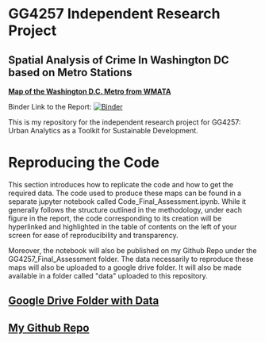 # GG4257 Independent Research Project 
## Spatial Analysis of Crime In Washington DC based on Metro Stations

[**Map of the Washington D.C. Metro from WMATA**](https://github.com/issyollie/GG4257_Spatial_Analysis_DC_Crime/blob/main/metro_map.png)

Binder Link to the Report: [![Binder](https://mybinder.org/badge_logo.svg)](https://mybinder.org/v2/gh/issyollie/GG4257_Spatial_Analysis_DC_Crime/HEAD?labpath=Report_Final_Assignment.ipynb)

This is my repository for the independent research project for GG4257: Urban Analytics as a Toolkit for Sustainable Development. 

# Reproducing the Code

This section introduces how to replicate the code and how to get the required data. The code used to produce these maps can be found in a separate jupyter notebook called Code_Final_Assessment.ipynb. While it generally follows the structure outlined in the methodology, under each figure in the report, the code corresponding to its creation will be hyperlinked and highlighted in the table of contents on the left of your screen for ease of reproducibility and transparency. 

Moreover, the notebook will also be published on my Github Repo under the GG4257_Final_Assessment folder. The data necessarily to reproduce these maps will also be uploaded to a google drive folder. It will also be made available in a folder called "data" uploaded to this repository. 


## [Google Drive Folder with Data](https://drive.google.com/drive/folders/1et0XGaiJSxSwMoZ6RygLpFl53QIQKlpY?usp=sharing)
## [My Github Repo](https://github.com/issyollie/GG4257_Final_Assessment)
